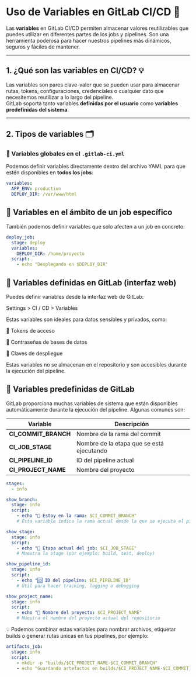 # Uso de Variables en GitLab CI/CD 🔧

Las **variables** en GitLab CI/CD permiten almacenar valores reutilizables que puedes utilizar en diferentes partes de los jobs y pipelines. Son una herramienta poderosa para hacer nuestros pipelines más dinámicos, seguros y fáciles de mantener.

---

## 1. ¿Qué son las variables en CI/CD? 💡

Las variables son pares clave-valor que se pueden usar para almacenar rutas, tokens, configuraciones, credenciales o cualquier dato que necesitemos reutilizar a lo largo del pipeline.  
GitLab soporta tanto variables **definidas por el usuario** como **variables predefinidas del sistema**.

---

## 2. Tipos de variables 🗂️

### 🔹 Variables globales en el `.gitlab-ci.yml`

Podemos definir variables directamente dentro del archivo YAML para que estén disponibles en **todos los jobs**:

```yaml
variables:
  APP_ENV: production
  DEPLOY_DIR: /var/www/html
```

## 🔹 Variables en el ámbito de un job específico

También podemos definir variables que solo afecten a un job en concreto:

```yaml
deploy_job:
  stage: deploy
  variables:
    DEPLOY_DIR: /home/proyecto
  script:
    - echo "Desplegando en $DEPLOY_DIR"
```

## 🔹 Variables definidas en GitLab (interfaz web)
Puedes definir variables desde la interfaz web de GitLab:

Settings > CI / CD > Variables

Estas variables son ideales para datos sensibles y privados, como:

🔐 Tokens de acceso

🔐 Contraseñas de bases de datos

🔐 Claves de despliegue

Estas variables no se almacenan en el repositorio y son accesibles durante la ejecución del pipeline.

## 🔹 Variables predefinidas de GitLab
GitLab proporciona muchas variables de sistema que están disponibles automáticamente durante la ejecución del pipeline. Algunas comunes son:

| Variable              | Descripción                              |
|------------------------|-------------------------------------------|
| **CI_COMMIT_BRANCH**  | Nombre de la rama del commit              |
| **CI_JOB_STAGE**      | Nombre de la etapa que se está ejecutando |
| **CI_PIPELINE_ID**    | ID del pipeline actual                    |
| **CI_PROJECT_NAME**   | Nombre del proyecto                       |


```yaml
stages:
  - info

show_branch:
  stage: info
  script:
    - echo "📌 Estoy en la rama: $CI_COMMIT_BRANCH"
    # Esta variable indica la rama actual desde la que se ejecuta el pipeline

show_stage:
  stage: info
  script:
    - echo "🎯 Etapa actual del job: $CI_JOB_STAGE"
    # Muestra la stage (por ejemplo: build, test, deploy)

show_pipeline_id:
  stage: info
  script:
    - echo "🆔 ID del pipeline: $CI_PIPELINE_ID"
    # Útil para hacer tracking, logging o debugging

show_project_name:
  stage: info
  script:
    - echo "📁 Nombre del proyecto: $CI_PROJECT_NAME"
    # Muestra el nombre del proyecto actual del repositorio
```
💡 Podemos combinar estas variables para nombrar archivos, etiquetar builds o generar rutas únicas en tus pipelines, por ejemplo:

```yaml
artifacts_job:
  stage: info
  script:
    - mkdir -p "builds/$CI_PROJECT_NAME-$CI_COMMIT_BRANCH"
    - echo "Guardando artefactos en builds/$CI_PROJECT_NAME-$CI_COMMIT_BRANCH"
```

